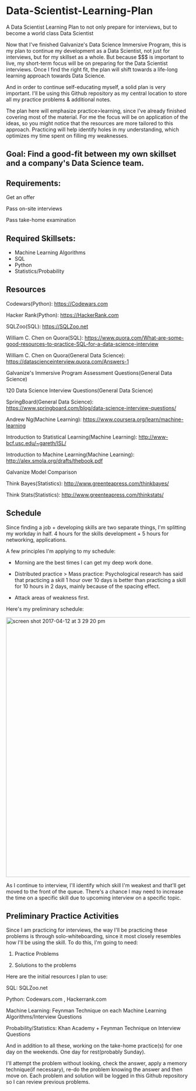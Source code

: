 # Data-Scientist-Learning-Plan
A Data Scientist Learning Plan to not only prepare for interviews, but to become a world class Data Scientist

Now that I've finished Galvanize's Data Science Immersive Program, this is my plan to continue my development as a Data Scientist, not just for interviews, but for my skillset as a whole. But because $$$ is important to live, my short-term focus will be on preparing for the Data Scientist interviews. Once I find the right fit, the plan will shift towards a life-long learning approach towards Data Science.

And in order to continue self-educating myself, a solid plan is very important. I'll be using this Github repository as my central location to store all my practice problems & additional notes.

The plan here will emphasize practice>learning, since I've already finished covering most of the material. For me the focus will be on application of the ideas, so you might notice that the resources are more tailored to this approach. Practicing will help identify holes in my understanding, which optimizes my time spent on filling my weaknesses. 

## Goal:  Find a good-fit between my own skillset and a company's Data Science team.

## Requirements:

Get an offer

Pass on-site interviews

Pass take-home examination

## Required Skillsets:
- Machine Learning Algorithms
- SQL
- Python
- Statistics/Probability

## Resources

Codewars(Python): https://Codewars.com 

Hacker Rank(Python): https://HackerRank.com

SQLZoo(SQL): https://SQLZoo.net

William C. Chen on Quora(SQL): https://www.quora.com/What-are-some-good-resources-to-practice-SQL-for-a-data-science-interview

William C. Chen on Quora(General Data Science): https://datascienceinterview.quora.com/Answers-1

Galvanize's Immersive Program Assessment Questions(General Data Science)

120 Data Science Interview Questions(General Data Science)

SpringBoard(General Data Science): https://www.springboard.com/blog/data-science-interview-questions/


Andrew Ng(Machine Learning): https://www.coursera.org/learn/machine-learning

Introduction to Statistical Learning(Machine Learning): http://www-bcf.usc.edu/~gareth/ISL/

Introduction to Machine Learning(Machine Learning): http://alex.smola.org/drafts/thebook.pdf

Galvanize Model Comparison

Think Bayes(Statistics): http://www.greenteapress.com/thinkbayes/

Think Stats(Statistics): http://www.greenteapress.com/thinkstats/

## Schedule
Since finding a job + developing skills are two separate things, I'm splitting my workday in half. 4 hours for the skills development + 5 hours for networking, applications. 

A few principles I'm applying to my schedule: 

- Morning are the best times I can get my deep work done.

- Distributed practice > Mass practice: Psychological research has said that practicing a skill 1 hour over 10 days is better than practicing a skill for 10 hours in 2 days, mainly because of the spacing effect. 

- Attack areas of weakness first. 

Here's my preliminary schedule:

<img width="710" alt="screen shot 2017-04-12 at 3 29 20 pm" src="https://cloud.githubusercontent.com/assets/22338112/24982170/e598de6a-1f94-11e7-9a73-2efbb734daeb.png">

As I continue to interview, I'll identify which skill I'm weakest and that'll get moved to the front of the queue. There's a chance I may need to increase the time on a specific skill due to upcoming interview on a specific topic. 

## Preliminary Practice Activities
Since I am practicing for interviews, the way I'll be practicing these problems is through solo-whiteboarding, since it most closely resembles how I'll be using the skill. To do this, I'm going to need:

1. Practice Problems

2. Solutions to the problems

Here are the initial resources I plan to use: 

SQL: SQLZoo.net

Python: Codewars.com , Hackerrank.com

Machine Learning: Feynman Technique on each Machine Learning Algorithms/Interview Questions

Probability/Statistics: Khan Academy + Feynman Technique on Interview Questions

And in addition to all these, working on the take-home practice(s) for one day on the weekends. One day for rest(probably Sunday).

I'll attempt the problem without looking, check the answer, apply a memory technique(if necessary), re-do the problem knowing the answer and then move on. Each problem and solution will be logged in this Github repository so I can review previous problems. 

